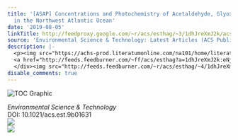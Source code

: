 ```yaml
---
title: '[ASAP] Concentrations and Photochemistry of Acetaldehyde, Glyoxal, and Methylglyoxal
  in the Northwest Atlantic Ocean'
date: '2019-08-05'
linkTitle: http://feedproxy.google.com/~r/acs/esthag/~3/1dhJreXmJ2k/acs.est.9b01631
source: 'Environmental Science & Technology: Latest Articles (ACS Publications)'
description: |-
  <p><img src="https://achs-prod.literatumonline.com/na101/home/literatum/publisher/achs/journals/content/esthag/0/esthag.ahead-of-print/acs.est.9b01631/20190805/images/medium/es-2019-016314_0003.gif" alt="TOC Graphic"/></p><div><cite>Environmental Science & Technology</cite></div><div>DOI: 10.1021/acs.est.9b01631</div><div class="feedflare">
  <a href="http://feeds.feedburner.com/~ff/acs/esthag?a=1dhJreXmJ2k:eNjGst43BL0:yIl2AUoC8zA"><img src="http://feeds.feedburner.com/~ff/acs/esthag?d=yIl2AUoC8zA" border="0"></img></a>
  </div><img src="http://feeds.feedburner.com/~r/acs/esthag/~4/1dhJreXmJ2k" ...
disable_comments: true
---
```

<p><img src="https://achs-prod.literatumonline.com/na101/home/literatum/publisher/achs/journals/content/esthag/0/esthag.ahead-of-print/acs.est.9b01631/20190805/images/medium/es-2019-016314_0003.gif" alt="TOC Graphic"/></p><div><cite>Environmental Science & Technology</cite></div><div>DOI: 10.1021/acs.est.9b01631</div><div class="feedflare">
<a href="http://feeds.feedburner.com/~ff/acs/esthag?a=1dhJreXmJ2k:eNjGst43BL0:yIl2AUoC8zA"><img src="http://feeds.feedburner.com/~ff/acs/esthag?d=yIl2AUoC8zA" border="0"></img></a>
</div><img src="http://feeds.feedburner.com/~r/acs/esthag/~4/1dhJreXmJ2k" ...